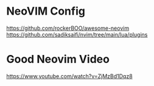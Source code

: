 # NeoVIM Config

https://github.com/rockerBOO/awesome-neovim
https://github.com/sadiksaifi/nvim/tree/main/lua/plugins

# Good Neovim Video

https://www.youtube.com/watch?v=ZjMzBd1Dqz8
